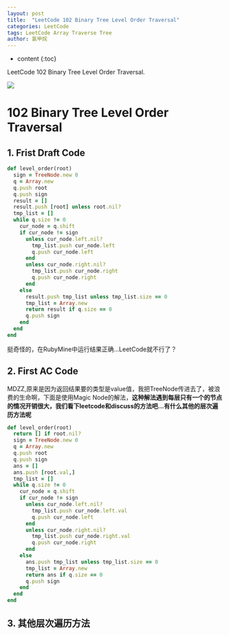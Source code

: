 ```yaml
---
layout: post
title:  "LeetCode 102 Binary Tree Level Order Traversal"
categories: LeetCode
tags: LeetCode Array Traverse Tree
author: 氯甲烷
---
```


* content
{:toc}

LeetCode 102 Binary Tree Level Order Traversal.

![](http://www.favicon.cc/logo3d/818131.png)




# 102 Binary Tree Level Order Traversal

## 1. Frist Draft Code

```ruby
def level_order(root)
  sign = TreeNode.new 0
  q = Array.new
  q.push root
  q.push sign
  result = []
  result.push [root] unless root.nil?
  tmp_list = []
  while q.size != 0
    cur_node = q.shift
    if cur_node != sign
      unless cur_node.left.nil?
        tmp_list.push cur_node.left 
        q.push cur_node.left
      end
      unless cur_node.right.nil?
        tmp_list.push cur_node.right
        q.push cur_node.right
      end
    else
      result.push tmp_list unless tmp_list.size == 0
      tmp_list = Array.new
      return result if q.size == 0
      q.push sign
    end
  end
end
```

挺奇怪的，在RubyMine中运行结果正确...LeetCode就不行了？

## 2. First AC Code

MDZZ,原来是因为返回结果要的类型是value值，我把TreeNode传进去了，被浪费的生命啊，下面是使用Magic Node的解法，**这种解法遇到每层只有一个的节点的情况开销很大，我们看下leetcode和discuss的方法吧...有什么其他的层次遍历方法呢**
```ruby
def level_order(root)
  return [] if root.nil?
  sign = TreeNode.new 0
  q = Array.new
  q.push root
  q.push sign
  ans = []
  ans.push [root.val,]
  tmp_list = []
  while q.size != 0
    cur_node = q.shift
    if cur_node != sign
      unless cur_node.left.nil?
        tmp_list.push cur_node.left.val 
        q.push cur_node.left
      end
      unless cur_node.right.nil?
        tmp_list.push cur_node.right.val
        q.push cur_node.right
      end
    else
      ans.push tmp_list unless tmp_list.size == 0
      tmp_list = Array.new
      return ans if q.size == 0
      q.push sign
    end
  end
end
```

## 3. 其他层次遍历方法
